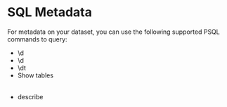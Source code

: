 # SQL Metadata

For metadata on your dataset, you can use the following supported PSQL commands to query:

*   \\d
*   \\d <table name>
*   \\dt
*   Show tables <table name>
*   describe <table name>